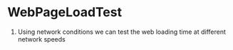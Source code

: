 # WebPageLoadTest

1. Using network conditions we can test the web loading time at different network speeds
